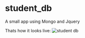 # student_db
A small app using Mongo and Jquery

Thats how it looks live: 
![student db](./app/view/assets/img//home/superwoman/Desktop/projects/student_db/app/view/assets/img/studentdb.png "Student DB")
